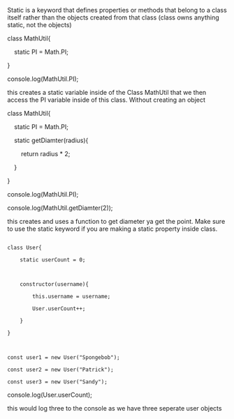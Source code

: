 Static is a keyword that defines properties or methods that belong to a class itself rather than the objects created from that class (class owns anything static, not the objects)


class MathUtil{

    static PI = Math.PI;

  

}

  

console.log(MathUtil.PI);

this creates a static variable inside of the Class MathUtil that we then access the PI variable inside of this class. Without creating an object 


class MathUtil{

    static PI = Math.PI;

  

    static getDiamter(radius){

        return radius * 2;

    }

  

}

  

console.log(MathUtil.PI);

console.log(MathUtil.getDiamter(2));


this creates and uses a function to get diameter  ya get the point. Make sure to use the static keyword if you are making a static property inside class.



  
```

class User{

    static userCount = 0;

  

    constructor(username){

        this.username = username;

        User.userCount++;

    }

}

  

const user1 = new User("Spongebob");

const user2 = new User("Patrick");

const user3 = new User("Sandy");

```
  
  

console.log(User.userCount);

this would log three to the console as we have three seperate user objects 